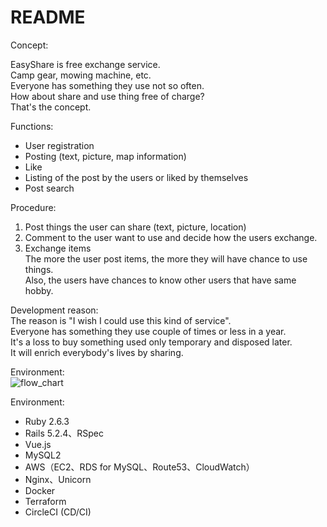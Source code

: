 # README

Concept:

EasyShare is free exchange service.<br/>
Camp gear, mowing machine, etc.<br/>
Everyone has something they use not so often.<br/>
How about share and use thing free of charge?<br/>
That's the concept.<br/>


Functions:<br/>
- User registration<br/>
- Posting (text, picture, map information)<br/>
- Like<br/>
- Listing of the post by the users or liked by themselves<br/>
- Post search<br/>

Procedure:<br/>
1. Post things the user can share (text, picture, location)<br/>
2. Comment to the user want to use and decide how the users exchange.<br/>
3. Exchange items<br/>
The more the user post items, the more they will have chance to use things.<br/>
Also, the users have chances to know other users that have same hobby.

Development reason:<br/>
The reason is "I wish I could use this kind of service".<br/>
Everyone has something they use couple of times or less in a year.<br/>
It's a loss to buy something used only temporary and disposed later.<br/>
It will enrich everybody's lives by sharing. <br/>


Environment:<br/>
![flow_chart](https://user-images.githubusercontent.com/52940447/94373938-c4d18980-00d6-11eb-903e-120722b5f0d8.jpg)<br/>

Environment:<br/>
- Ruby 2.6.3<br/>
- Rails 5.2.4、RSpec<br/>
- Vue.js<br/>
- MySQL2<br/>
- AWS（EC2、RDS for MySQL、Route53、CloudWatch）<br/>
- Nginx、Unicorn<br/>
- Docker<br/>
- Terraform<br/>
- CircleCI (CD/CI)<br/>
